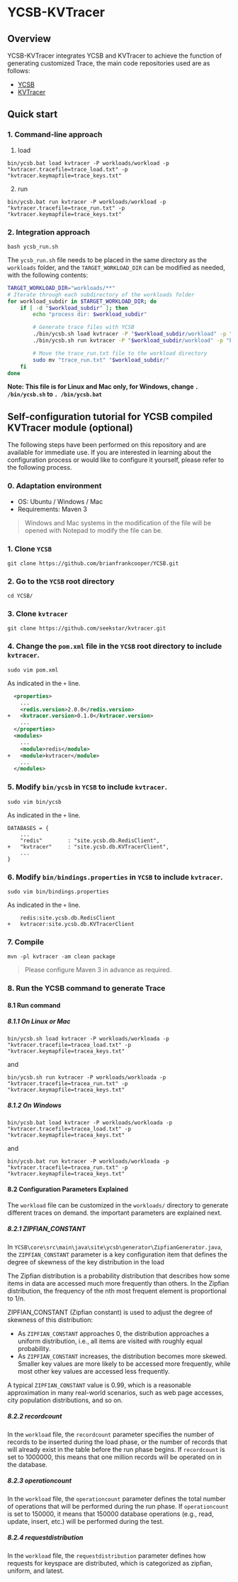 # YCSB-KVTracer

## Overview

YCSB-KVTracer integrates YCSB and KVTracer to achieve the function of generating customized Trace, the main code repositories used are as follows:

- [YCSB](https://github.com/brianfrankcooper/YCSB.git)
- [KVTracer](https://github.com/seekstar/kvtracer.git)

## Quick start

### 1. Command-line approach

1. load

```shell
bin/ycsb.bat load kvtracer -P workloads/workload -p "kvtracer.tracefile=trace_load.txt" -p "kvtracer.keymapfile=trace_keys.txt"
```

2. run

```shell
bin/ycsb.bat run kvtracer -P workloads/workload -p "kvtracer.tracefile=trace_run.txt" -p "kvtracer.keymapfile=trace_keys.txt"
```

### 2. Integration approach

```shell
bash ycsb_run.sh
```

The `ycsb_run.sh` file needs to be placed in the same directory as the `workloads` folder, and the `TARGET_WORKLOAD_DIR` can be modified as needed, with the following contents:

```bash
TARGET_WORKLOAD_DIR="workloads/**"
# Iterate through each subdirectory of the workloads folder
for workload_subdir in $TARGET_WORKLOAD_DIR; do
    if [ -d "$workload_subdir" ]; then
        echo "process dir: $workload_subdir"

        # Generate trace files with YCSB
        ./bin/ycsb.sh load kvtracer -P "$workload_subdir/workload" -p "kvtracer.tracefile=trace_load.txt" -p "kvtracer.keymapfile=trace_keys.txt"
        ./bin/ycsb.sh run kvtracer -P "$workload_subdir/workload" -p "kvtracer.tracefile=trace_run.txt" -p "kvtracer.keymapfile=trace_keys.txt"

        # Move the trace_run.txt file to the workload directory
        sudo mv "trace_run.txt" "$workload_subdir/"
    fi
done
```

**Note: This file is for Linux and Mac only, for Windows, change `. /bin/ycsb.sh` to `. /bin/ycsb.bat`**


## Self-configuration tutorial for YCSB compiled KVTracer module (optional)

The following steps have been performed on this repository and are available for immediate use. If you are interested in learning about the configuration process or would like to configure it yourself, please refer to the following process.

### 0. Adaptation environment

- OS: Ubuntu / Windows / Mac
- Requirements: Maven 3

> Windows and Mac systems in the modification of the file will be opened with Notepad to modify the file can be.

### 1. Clone `YCSB`

```shell
git clone https://github.com/brianfrankcooper/YCSB.git
```

### 2. Go to the `YCSB` root directory

```shell
cd YCSB/
```

### 3. Clone `kvtracer`

```shell
git clone https://github.com/seekstar/kvtracer.git
```

### 4. Change the `pom.xml` file in the `YCSB` root directory to include `kvtracer`.

```shell
sudo vim pom.xml
```

As indicated in the `+` line.

```xml
  <properties>
    ...
    <redis.version>2.0.0</redis.version>
+   <kvtracer.version>0.1.0</kvtracer.version>
    ...
  </properties>
  <modules>
    ...
    <module>redis</module>
+   <module>kvtracer</module>
    ...
  </modules>
```

### 5. Modify `bin/ycsb` in `YCSB` to include `kvtracer`.

```shell
sudo vim bin/ycsb
```

As indicated in the `+` line.

```shell
DATABASES = {
    ...
    "redis"        : "site.ycsb.db.RedisClient",
+   "kvtracer"     : "site.ycsb.db.KVTracerClient",
    ...
}
```

### 6. Modify `bin/bindings.properties` in `YCSB` to include `kvtracer`.

```shell
sudo vim bin/bindings.properties
```

As indicated in the `+` line.

```shell
    redis:site.ycsb.db.RedisClient
+   kvtracer:site.ycsb.db.KVTracerClient
```

### 7. Compile

```shell
mvn -pl kvtracer -am clean package
```

> Please configure Maven 3 in advance as required.

### 8. Run the YCSB command to generate Trace

#### 8.1 Run command

##### 8.1.1 On Linux or Mac

```shell
bin/ycsb.sh load kvtracer -P workloads/workloada -p "kvtracer.tracefile=tracea_load.txt" -p "kvtracer.keymapfile=tracea_keys.txt"
```

and

```shell
bin/ycsb.sh run kvtracer -P workloads/workloada -p "kvtracer.tracefile=tracea_run.txt" -p "kvtracer.keymapfile=tracea_keys.txt"
```

##### 8.1.2 On Windows

```shell
bin/ycsb.bat load kvtracer -P workloads/workloada -p "kvtracer.tracefile=tracea_load.txt" -p "kvtracer.keymapfile=tracea_keys.txt"
```

and

```shell
bin/ycsb.bat run kvtracer -P workloads/workloada -p "kvtracer.tracefile=tracea_run.txt" -p "kvtracer.keymapfile=tracea_keys.txt"
```

#### 8.2 Configuration Parameters Explained

The `workload` file can be customized in the `workloads/` directory to generate different traces on demand. the important parameters are explained next.

##### 8.2.1 ZIPFIAN_CONSTANT

In `YCSB\core\src\main\java\site\ycsb\generator\ZipfianGenerator.java`, the `ZIPFIAN_CONSTANT` parameter is a key configuration item that defines the degree of skewness of the key distribution in the load

The Zipfian distribution is a probability distribution that describes how some items in data are accessed much more frequently than others. In the Zipfian distribution, the frequency of the nth most frequent element is proportional to 1/n.

ZIPFIAN_CONSTANT (Zipfian constant) is used to adjust the degree of skewness of this distribution:

* As `ZIPFIAN_CONSTANT` approaches 0, the distribution approaches a uniform distribution, i.e., all items are visited with roughly equal probability.
* As `ZIPFIAN_CONSTANT` increases, the distribution becomes more skewed. Smaller key values are more likely to be accessed more frequently, while most other key values are accessed less frequently.

A typical `ZIPFIAN_CONSTANT` value is 0.99, which is a reasonable approximation in many real-world scenarios, such as web page accesses, city population distributions, and so on.

##### 8.2.2 recordcount

In the `workload` file, the `recordcount` parameter specifies the number of records to be inserted during the load phase, or the number of records that will already exist in the table before the run phase begins. If `recordcount` is set to 1000000, this means that one million records will be operated on in the database.

##### 8.2.3 operationcount

In the `workload` file, the `operationcount` parameter defines the total number of operations that will be performed during the run phase.
If `operationcount` is set to 150000, it means that 150000 database operations (e.g., read, update, insert, etc.) will be performed during the test.

##### 8.2.4 requestdistribution

In the `workload` file, the `requestdistribution` parameter defines how requests for keyspace are distributed, which is categorized as zipfian, uniform, and latest.